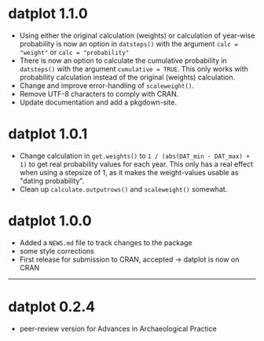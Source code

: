 # datplot 1.1.0
* Using either the original calculation (weights) or calculation of 
year-wise probability is now an option in `datsteps()` with the 
argument `calc = "weight"` or `calc = "probability"`
* There is now an option to calculate the cumulative probability in 
`datsteps()` with the argument `cumulative = TRUE`. This only works with 
probability calculation instead of the original (weights) calculation.
* Change and improve error-handling of `scaleweight()`. 
* Remove UTF-8 characters to comply with CRAN. 
* Update documentation and add a pkgdown-site.


# datplot 1.0.1

* Change calculation in `get.weights()` to `1 / (abs(DAT_min - DAT_max) + 1)` 
to get real probability values for each year. This only has a real effect when 
using a stepsize of 1, as it makes the weight-values 
usable as "dating probability".
* Clean up `calculate.outputrows()` and `scaleweight()` somewhat.

# datplot 1.0.0

* Added a `NEWS.md` file to track changes to the package
* some style corrections
* First release for submission to CRAN, accepted -> datplot is now on CRAN

---

# datplot 0.2.4

* peer-review version for Advances in Archaeological Practice

